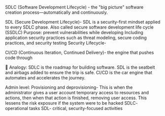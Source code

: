 SDLC (Software Development Lifecycle) - the "big picture" software creation process—automatically and continuously.

SDL (Secure Development Lifecycle)- SDL is a security-first mindset applied to every SDLC phase.
Also called secure software development life cycle (SSDLC)
Purpose: prevent vulnerabilities while developing
Including application security practices such as threat modeling, secure coding practices, and security testing
Security Lifecycle-

CI/CD (Continuous Iteration, Continued Delivery)- the engine that pushes code through

🧠 Analogy:
SDLC is the roadmap for building software.
SDL is the seatbelt and airbags added to ensure the trip is safe.
CI/CD is the car engine that automates and accelerates the journey.

Admin level:
Provisioning and deprovisioning- This is when the administrator gives a user account temporary access to resources and actions, then when that action is finished, removing user access. This lessens the risk exposure if the system were to be hacked
SDLC- operational tasks
SDL- critical, security-focused activities
